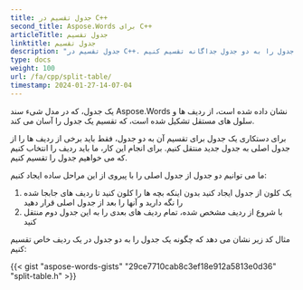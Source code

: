 ```yaml
---
title: جدول تقسیم در C++
second_title: Aspose.Words برای C++
articleTitle: جدول تقسیم
linktitle: جدول تقسیم
description: "جدول تقسیم در C++. چگونه یک جدول را به دو جدول جداگانه تقسیم کنیم C++."
type: docs
weight: 100
url: /fa/cpp/split-table/
timestamp: 2024-01-27-14-07-04
---
```


یک جدول، که در مدل شیء سند Aspose.Words نشان داده شده است، از ردیف ها و سلول های مستقل تشکیل شده است، که تقسیم یک جدول را آسان می کند.

برای دستکاری یک جدول برای تقسیم آن به دو جدول، فقط باید برخی از ردیف ها را از جدول اصلی به جدول جدید منتقل کنیم. برای انجام این کار، ما باید ردیف را انتخاب کنیم که می خواهیم جدول را تقسیم کنیم.

ما می توانیم دو جدول از جدول اصلی را با پیروی از این مراحل ساده ایجاد کنیم:

1. یک کلون از جدول ایجاد کنید بدون اینکه بچه ها را کلون کنید تا ردیف های جابجا شده را نگه دارید و آنها را بعد از جدول اصلی قرار دهید
2. با شروع از ردیف مشخص شده، تمام ردیف های بعدی را به این جدول دوم منتقل کنید

مثال کد زیر نشان می دهد که چگونه یک جدول را به دو جدول در یک ردیف خاص تقسیم کنیم:

{{< gist "aspose-words-gists" "29ce7710cab8c3ef18e912a5813e0d36" "split-table.h" >}}
